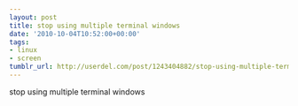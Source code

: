 ```yaml
---
layout: post
title: stop using multiple terminal windows
date: '2010-10-04T10:52:00+00:00'
tags:
- linux
- screen
tumblr_url: http://userdel.com/post/1243404882/stop-using-multiple-terminal-windows
---
```

stop using multiple terminal windows
